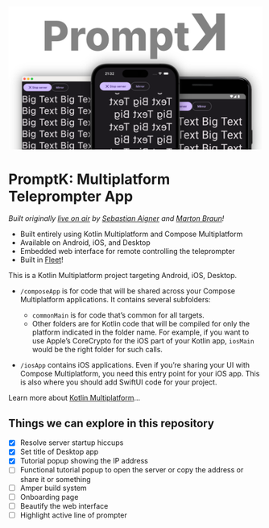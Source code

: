 ![](readme_images/promptk.png)

# PromptK: Multiplatform Teleprompter App

_Built originally [live on air](https://twitch.tv/sebi_io) by [Sebastian Aigner](https://github.com/sebastianaigner) and
[Marton Braun](https://github.com/zsmb13)!_

- Built entirely using Kotlin Multiplatform and Compose Multiplatform
- Available on Android, iOS, and Desktop
- Embedded web interface for remote controlling the teleprompter
- Built in [Fleet](https://blog.jetbrains.com/kotlin/2023/11/kotlin-multiplatform-tooling-in-fleet/)!

This is a Kotlin Multiplatform project targeting Android, iOS, Desktop.

* `/composeApp` is for code that will be shared across your Compose Multiplatform applications.
  It contains several subfolders:
    - `commonMain` is for code that’s common for all targets.
    - Other folders are for Kotlin code that will be compiled for only the platform indicated in the folder name.
      For example, if you want to use Apple’s CoreCrypto for the iOS part of your Kotlin app,
      `iosMain` would be the right folder for such calls.

* `/iosApp` contains iOS applications. Even if you’re sharing your UI with Compose Multiplatform,
  you need this entry point for your iOS app. This is also where you should add SwiftUI code for your project.

Learn more about [Kotlin Multiplatform](https://www.jetbrains.com/help/kotlin-multiplatform-dev/get-started.html)…

## Things we can explore in this repository

- [X] Resolve server startup hiccups
- [X] Set title of Desktop app
- [x] Tutorial popup showing the IP address
- [ ] Functional tutorial popup to open the server or copy the address or share it or something
- [ ] Amper build system
- [ ] Onboarding page
- [ ] Beautify the web interface
- [ ] Highlight active line of prompter
